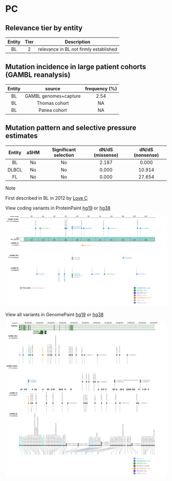 # PC

## Relevance tier by entity

|Entity|Tier|Description                           |
|:------:|:----:|--------------------------------------|
|BL    |2   |relevance in BL not firmly established|

## Mutation incidence in large patient cohorts (GAMBL reanalysis)

|Entity|source               |frequency (%)|
|:------:|:---------------------:|:-------------:|
|BL    |GAMBL genomes+capture|2.54         |
|BL    |Thomas cohort        |  NA         |
|BL    |Panea cohort         |  NA         |

## Mutation pattern and selective pressure estimates

|Entity|aSHM|Significant selection|dN/dS (missense)|dN/dS (nonsense)|
|:------:|:----:|:---------------------:|:----------------:|:----------------:|
|BL    |No  |No                   |2.187           | 0.000          |
|DLBCL |No  |No                   |0.000           |10.914          |
|FL    |No  |No                   |0.000           |27.654          |


> [!NOTE]
> First described in BL in 2012 by [Love C](https://pubmed.ncbi.nlm.nih.gov/23143597)


View coding variants in ProteinPaint [hg19](https://morinlab.github.io/LLMPP/GAMBL/PC_protein.html)  or [hg38](https://morinlab.github.io/LLMPP/GAMBL/PC_protein_hg38.html)

![image](images/proteinpaint/PC_NM_000920.svg)

View all variants in GenomePaint [hg19](https://morinlab.github.io/LLMPP/GAMBL/PC.html)  or [hg38](https://morinlab.github.io/LLMPP/GAMBL/PC_hg38.html)

![image](images/proteinpaint/PC.svg)
